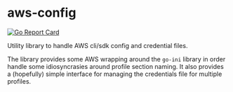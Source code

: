 # aws-config
[![Go Report Card](https://goreportcard.com/badge/github.com/mmmorris1975/aws-config)](https://goreportcard.com/report/github.com/mmmorris1975/aws-config)

Utility library to handle AWS cli/sdk config and credential files.

The library provides some AWS wrapping around the `go-ini` library in order handle some idiosyncrasies around profile
section naming.  It also provides a (hopefully) simple interface for managing the credentials file for multiple profiles.
